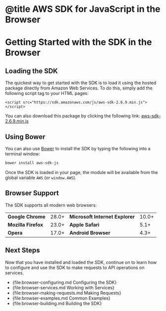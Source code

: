 # @title AWS SDK for JavaScript in the Browser

# Getting Started with the SDK in the Browser

## Loading the SDK

The quickest way to get started with the SDK is to load it using the hosted
package directly from Amazon Web Services. To do this, simply add the following
script tag to your HTML pages:

    <script src="https://sdk.amazonaws.com/js/aws-sdk-2.6.9.min.js"></script>

You can also download this package by clicking the following link:
[aws-sdk-2.6.9.min.js](https://sdk.amazonaws.com/js/aws-sdk-2.6.9.min.js)

## Using Bower

You can also use [Bower](http://bower.io/) to install the SDK by typing the
following into a terminal window:

```sh
bower install aws-sdk-js
```

Once the SDK is loaded in your page, the module will be available from
the global variable `AWS` (or `window.AWS`).

## Browser Support

The SDK supports all modern web browsers:

<table>
  <tr>
    <td><strong>Google Chrome</strong></td><td>28.0+</td>
    <td><strong>Microsoft Internet Explorer</strong></td><td>10.0+</td>
  </tr>
  <tr>
    <td><strong>Mozilla Firefox</strong></td><td>23.0+</td>
    <td><strong>Apple Safari</strong></td><td>5.1+</td>
  <tr>
    <td><strong>Opera</strong></td><td>17.0+</td>
    <td><strong>Android Browser</strong></td><td>4.3+</td>
  </tr>
</table>

## Next Steps

Now that you have installed and loaded the SDK, continue on to learn how to
configure and use the SDK to make requests to API operations on services.

* {file:browser-configuring.md Configuring the SDK}
* {file:browser-services.md Working with Services}
* {file:browser-making-requests.md Making Requests}
* {file:browser-examples.md Common Examples}
* {file:browser-building.md Building the SDK}
